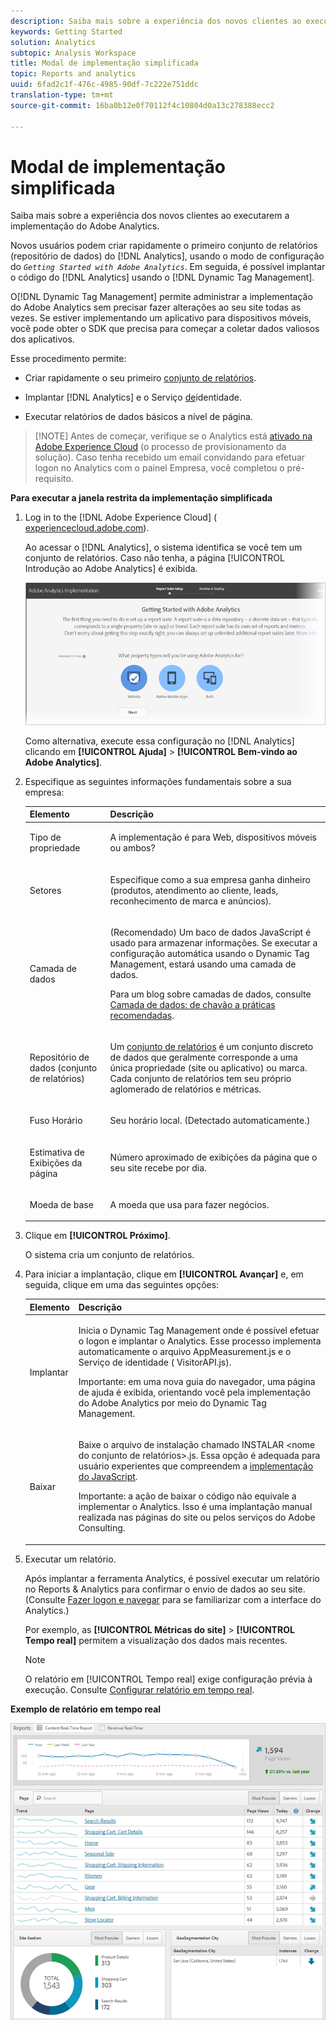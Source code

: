 ```yaml
---
description: Saiba mais sobre a experiência dos novos clientes ao executarem a implementação do Adobe Analytics.
keywords: Getting Started
solution: Analytics
subtopic: Analysis Workspace
title: Modal de implementação simplificada
topic: Reports and analytics
uuid: 6fad2c1f-476c-4985-90df-7c222e751ddc
translation-type: tm+mt
source-git-commit: 16ba0b12e0f70112f4c10804d0a13c278388ecc2

---
```



# Modal de implementação simplificada

Saiba mais sobre a experiência dos novos clientes ao executarem a implementação do Adobe Analytics.

<!-- 

<p>https://activation.adobedtm.com/index.php?redirected=1 </p>

 -->

Novos usuários podem criar rapidamente o primeiro conjunto de relatórios (repositório de dados) do [!DNL Analytics], usando o modo de configuração do *`Getting Started with Adobe Analytics`*. Em seguida, é possível implantar o código do [!DNL Analytics] usando o [!DNL Dynamic Tag Management].

O[!DNL Dynamic Tag Management] permite administrar a implementação do Adobe Analytics sem precisar fazer alterações ao seu site todas as vezes. Se estiver implementando um aplicativo para dispositivos móveis, você pode obter o SDK que precisa para começar a coletar dados valiosos dos aplicativos.

Esse procedimento permite:

* Criar rapidamente o seu primeiro [conjunto de relatórios](https://marketing.adobe.com/resources/help/en_US/analytics/getting-started/report-suites.html).
* Implantar [!DNL Analytics] e o Serviço [de](https://marketing.adobe.com/resources/help/en_US/mcvid/)identidade.

* Executar relatórios de dados básicos a nível de página.

> [!NOTE] Antes de começar, verifique se o Analytics está [ativado na Adobe Experience Cloud](https://marketing.adobe.com/resources/help/en_US/mcloud/core_services.html) (o processo de provisionamento da solução). Caso tenha recebido um email convidando para efetuar logon no Analytics com o painel Empresa, você completou o pré-requisito.

**Para executar a janela restrita da implementação simplificada**

1. Log in to the [!DNL Adobe Experience Cloud] ( [experiencecloud.adobe.com](https://experiencecloud.adobe.com)).

   Ao acessar o [!DNL Analytics], o sistema identifica se você tem um conjunto de relatórios. Caso não tenha, a página [!UICONTROL Introdução ao Adobe Analytics] é exibida.

   ![](assets/analytics-implementation-rs-wizard.png)

   Como alternativa, execute essa configuração no [!DNL Analytics] clicando em **[!UICONTROL Ajuda]** &gt; **[!UICONTROL Bem-vindo ao Adobe Analytics]**.

1. Especifique as seguintes informações fundamentais sobre a sua empresa:

   <table id="table_1741878A1B284CB78D297D531DC703D6"> 
     <thead> 
      <tr> 
       <th colname="col1" class="entry"> Elemento </th> 
       <th colname="col2" class="entry"> Descrição </th> 
      </tr> 
     </thead>
     <tbody> 
      <tr> 
       <td colname="col1"> <p>Tipo de propriedade </p> </td> 
       <td colname="col2"> <p>A implementação é para Web, dispositivos móveis ou ambos? </p> </td> 
      </tr> 
      <tr> 
       <td colname="col1"> <p>Setores </p> </td> 
       <td colname="col2"> <p>Especifique como a sua empresa ganha dinheiro (produtos, atendimento ao cliente, leads, reconhecimento de marca e anúncios). </p> </td> 
      </tr> 
      <tr> 
       <td colname="col1"> <p>Camada de dados </p> </td> 
       <td colname="col2"> <p>(Recomendado) Um baco de dados JavaScript é usado para armazenar informações. Se executar a configuração automática usando o Dynamic Tag Management, estará usando uma camada de dados. </p> <p>Para um blog sobre camadas de dados, consulte <a href="https://blogs.adobe.com/digitalmarketing/analytics/data-layers-buzzword-best-practice/">Camada de dados: de chavão a práticas recomendadas</a>. </p> </td> 
      </tr> 
      <tr> 
       <td colname="col1"> <p>Repositório de dados (conjunto de relatórios) </p> </td> 
       <td colname="col2"> <p> Um <a href="https://marketing.adobe.com/resources/help/en_US/analytics/getting-started/report-suites.html">conjunto de relatórios</a> é um conjunto discreto de dados que geralmente corresponde a uma única propriedade (site ou aplicativo) ou marca. Cada conjunto de relatórios tem seu próprio aglomerado de relatórios e métricas. </p> </td> 
      </tr> 
      <tr> 
       <td colname="col1"> <p>Fuso Horário </p> </td> 
       <td colname="col2"> <p>Seu horário local. (Detectado automaticamente.) </p> </td> 
      </tr> 
      <tr> 
       <td colname="col1"> <p>Estimativa de Exibições da página </p> </td> 
       <td colname="col2"> <p>Número aproximado de exibições da página que o seu site recebe por dia. </p> </td> 
      </tr> 
      <tr> 
       <td colname="col1"> <p>Moeda de base </p> </td> 
       <td colname="col2"> <p>A moeda que usa para fazer negócios. </p> </td> 
      </tr> 
     </tbody> 
    </table>

1. Clique em **[!UICONTROL Próximo]**.

   O sistema cria um conjunto de relatórios.

1. Para iniciar a implantação, clique em **[!UICONTROL Avançar]** e, em seguida, clique em uma das seguintes opções:

   <table id="table_71C7F7B9677346CD8D5130519D32464B"> 
     <thead> 
      <tr> 
       <th colname="col1" class="entry"> Elemento </th> 
       <th colname="col2" class="entry"> Descrição </th> 
      </tr> 
     </thead>
     <tbody> 
      <tr> 
       <td colname="col1"> <p>Implantar </p> </td> 
       <td colname="col2"> <p> Inicia o <span class="keyword">Dynamic Tag Management</span> onde é possível efetuar o logon e implantar o Analytics. Esse processo implementa automaticamente o arquivo <span class="filepath">AppMeasurement.js</span> e o Serviço de identidade (<span class="filepath"> VisitorAPI.js</span>). </p> <p> <p>Importante: em uma nova guia do navegador, uma página de ajuda é exibida, orientando você pela implementação do <span class="keyword">Adobe Analytics</span> por meio do Dynamic Tag Management. </p> </p> </td> 
      </tr> 
      <tr> 
       <td colname="col1"> <p>Baixar </p> </td> 
       <td colname="col2"> <p> Baixe o arquivo de instalação chamado <span class="filepath">INSTALAR &lt;nome do conjunto de relatórios&gt;.js</span>. Essa opção é adequada para usuário experientes que compreendem a <a href="https://marketing.adobe.com/resources/help/en_US/sc/implement/js_implementation.html">implementação do JavaScript</a>. </p> <p> <p>Importante: a ação de baixar o código não equivale a implementar o <span class="keyword">Analytics</span>. Isso é uma implantação manual realizada nas páginas do site ou pelos serviços do Adobe Consulting. </p> </p> </td> 
      </tr> 
     </tbody> 
    </table>

1. Executar um relatório.

   Após implantar a ferramenta Analytics, é possível executar um relatório no Reports &amp; Analytics para confirmar o envio de dados ao seu site. (Consulte [Fazer logon e navegar](https://marketing.adobe.com/resources/help/en_US/analytics/getting-started/analytics-navigation.html) para se familiarizar com a interface do Analytics.)

   Por exemplo, as **[!UICONTROL Métricas do site]** &gt; **[!UICONTROL Tempo real]** permitem a visualização dos dados mais recentes.

   >[!NOTE]
   >
   >O relatório em [!UICONTROL Tempo real] exige configuração prévia à execução. Consulte [Configurar relatório em tempo real](https://marketing.adobe.com/resources/help/en_US/reference/t_realtime_admin.html).

**Exemplo de relatório em tempo real**

![](assets/real-time-report.png)

